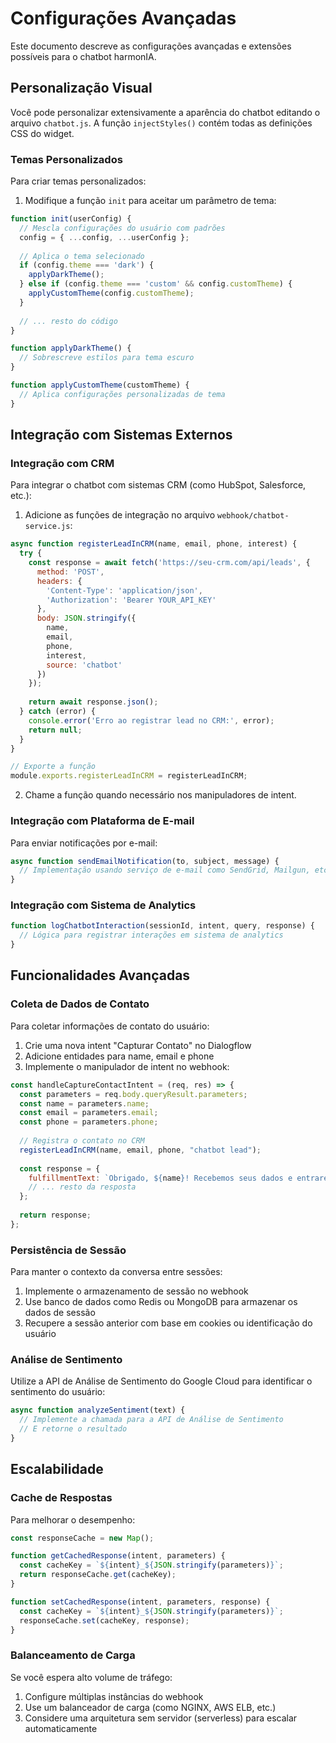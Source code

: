 
# Configurações Avançadas

Este documento descreve as configurações avançadas e extensões possíveis para o chatbot harmonIA.

## Personalização Visual

Você pode personalizar extensivamente a aparência do chatbot editando o arquivo `chatbot.js`. A função `injectStyles()` contém todas as definições CSS do widget.

### Temas Personalizados

Para criar temas personalizados:

1. Modifique a função `init` para aceitar um parâmetro de tema:

```javascript
function init(userConfig) {
  // Mescla configurações do usuário com padrões
  config = { ...config, ...userConfig };
  
  // Aplica o tema selecionado
  if (config.theme === 'dark') {
    applyDarkTheme();
  } else if (config.theme === 'custom' && config.customTheme) {
    applyCustomTheme(config.customTheme);
  }
  
  // ... resto do código
}

function applyDarkTheme() {
  // Sobrescreve estilos para tema escuro
}

function applyCustomTheme(customTheme) {
  // Aplica configurações personalizadas de tema
}
```

## Integração com Sistemas Externos

### Integração com CRM

Para integrar o chatbot com sistemas CRM (como HubSpot, Salesforce, etc.):

1. Adicione as funções de integração no arquivo `webhook/chatbot-service.js`:

```javascript
async function registerLeadInCRM(name, email, phone, interest) {
  try {
    const response = await fetch('https://seu-crm.com/api/leads', {
      method: 'POST',
      headers: {
        'Content-Type': 'application/json',
        'Authorization': 'Bearer YOUR_API_KEY'
      },
      body: JSON.stringify({
        name,
        email,
        phone,
        interest,
        source: 'chatbot'
      })
    });
    
    return await response.json();
  } catch (error) {
    console.error('Erro ao registrar lead no CRM:', error);
    return null;
  }
}

// Exporte a função
module.exports.registerLeadInCRM = registerLeadInCRM;
```

2. Chame a função quando necessário nos manipuladores de intent.

### Integração com Plataforma de E-mail

Para enviar notificações por e-mail:

```javascript
async function sendEmailNotification(to, subject, message) {
  // Implementação usando serviço de e-mail como SendGrid, Mailgun, etc.
}
```

### Integração com Sistema de Analytics

```javascript
function logChatbotInteraction(sessionId, intent, query, response) {
  // Lógica para registrar interações em sistema de analytics
}
```

## Funcionalidades Avançadas

### Coleta de Dados de Contato

Para coletar informações de contato do usuário:

1. Crie uma nova intent "Capturar Contato" no Dialogflow
2. Adicione entidades para name, email e phone
3. Implemente o manipulador de intent no webhook:

```javascript
const handleCaptureContactIntent = (req, res) => {
  const parameters = req.body.queryResult.parameters;
  const name = parameters.name;
  const email = parameters.email;
  const phone = parameters.phone;
  
  // Registra o contato no CRM
  registerLeadInCRM(name, email, phone, "chatbot lead");
  
  const response = {
    fulfillmentText: `Obrigado, ${name}! Recebemos seus dados e entraremos em contato em breve.`,
    // ... resto da resposta
  };
  
  return response;
};
```

### Persistência de Sessão

Para manter o contexto da conversa entre sessões:

1. Implemente o armazenamento de sessão no webhook
2. Use banco de dados como Redis ou MongoDB para armazenar os dados de sessão
3. Recupere a sessão anterior com base em cookies ou identificação do usuário

### Análise de Sentimento

Utilize a API de Análise de Sentimento do Google Cloud para identificar o sentimento do usuário:

```javascript
async function analyzeSentiment(text) {
  // Implemente a chamada para a API de Análise de Sentimento
  // E retorne o resultado
}
```

## Escalabilidade

### Cache de Respostas

Para melhorar o desempenho:

```javascript
const responseCache = new Map();

function getCachedResponse(intent, parameters) {
  const cacheKey = `${intent}_${JSON.stringify(parameters)}`;
  return responseCache.get(cacheKey);
}

function setCachedResponse(intent, parameters, response) {
  const cacheKey = `${intent}_${JSON.stringify(parameters)}`;
  responseCache.set(cacheKey, response);
}
```

### Balanceamento de Carga

Se você espera alto volume de tráfego:

1. Configure múltiplas instâncias do webhook
2. Use um balanceador de carga (como NGINX, AWS ELB, etc.)
3. Considere uma arquitetura sem servidor (serverless) para escalar automaticamente
